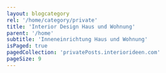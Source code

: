 ```yaml
---
layout: blogcategory
rel: '/home/category/private'
title: 'Interior Design Haus und Wohnung'
parent: '/home'
subtitle: 'Inneneinrichtung Haus und Wohnung'
isPaged: true
pagedCollection: 'privatePosts.interiorideen.com'
pageSize: 9
---
```

